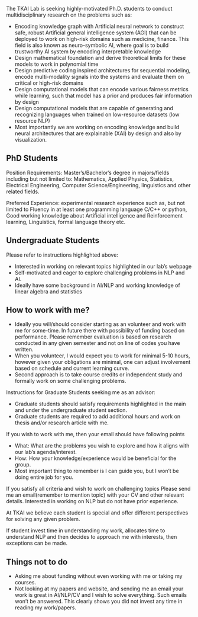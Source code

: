 The TKAI Lab is seeking highly-motivated Ph.D. students to conduct multidisciplinary research on the problems such as:

- Encoding knowledge graph with Artificial neural network to construct safe, robust Artificial general intelligence system (AGI) that can be deployed to work on high-risk domains such as medicine, finance. This field is also known as neuro-symbolic AI, where goal is to build trustworthy AI system by encoding interpretable knowledge
- Design mathematical foundation and derive theoretical limits for these models to work in polynomial time
- Design predictive coding inspired architectures for sequential modeling, encode multi-modality signals into the systems and evaluate them on critical or high-risk domains
- Design computational models that can encode various fairness metrics while learning, such that model has a prior and produces fair information by design
- Design computational models that are capable of generating and recognizing languages when trained on low-resource datasets (low resource NLP)
- Most importantly we are working on encoding knowledge and build neural architectures that are explainable (XAI) by design and also by visualization.

## PhD Students

Position Requirements: Master’s/Bachelor’s degree in majors/fields including but not limited to: Mathematics, Applied Physics, Statistics, Electrical Engineering, Computer Science/Engineering, linguistics and other related fields.

Preferred Experience: experimental research experience such as, but not limited to Fluency in at least one programming language C/C++ or python, Good working knowledge about Artificial intelligence and Reinforcement learning, Linguistics, formal language theory etc.

## Undergraduate Students

Please refer to instructions highlighted above:
- Interested in working on relevant topics highlighted in our lab’s webpage
- Self-motivated and eager to explore challenging problems in NLP and AI.
- Ideally have some background in AI/NLP and working knowledge of linear algebra and statistics

## How to work with me?

- Ideally you will/should consider starting as an volunteer and work with me for some-time. In future there with possibility of funding based on performance. Please remember evaluation is based on research conducted in any given semester and not on line of codes you have written.
- When you volunteer, I would expect you to work for minimal 5-10 hours, however given your obligations are minimal, one can adjust involvement based on schedule and current learning curve.
- Second approach is to take course credits or independent study and formally work on some challenging problems.

Instructions for Graduate Students seeking me as an advisor:
- Graduate students should satisfy requirements highlighted in the main and under the undergraduate student section.
- Graduate students are required to add additional hours and work on thesis and/or research article with me.

If you wish to work with me, then your email should have following points

- What: What are the problems you wish to explore and how it aligns with our lab’s agenda/interest.
- How: How your knowledge/experience would be beneficial for the group.
- Most important thing to remember is I can guide you, but I won’t be doing entire job for you.

If you satisfy all criteria and wish to work on challenging topics
Please send me an email(remember to mention topic) with your CV and other relevant details.
Interested in working on NLP but do not have prior experience.

At TKAI we believe each student is special and offer different perspectives for solving any given problem.

If student invest time in understanding my work, allocates time to understand NLP and then decides to approach me with interests, then exceptions can be made.

## Things not to do

- Asking me about funding without even working with me or taking my courses.
- Not looking at my papers and website, and sending me an email your work is great in AI/NLP/CV and I wish to solve everything. Such emails won’t be answered. This clearly shows you did not invest any time in reading my work/papers.


